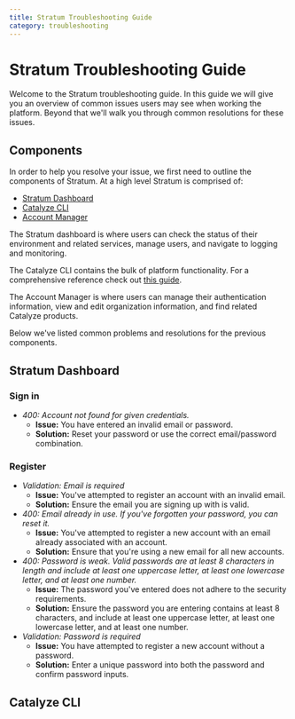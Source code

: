 ```yaml
---
title: Stratum Troubleshooting Guide
category: troubleshooting
---
```


# Stratum Troubleshooting Guide

Welcome to the Stratum troubleshooting guide. In this guide we will give you an overview of common issues users may see when working the platform. Beyond that we'll walk you through common resolutions for these issues.

## Components

In order to help you resolve your issue, we first need to outline the components of Stratum. At a high level Stratum is comprised of:

- [Stratum Dashboard](//product.catalyze.io/stratum)
- [Catalyze CLI](//github.com/catalyzeio/cli)
- [Account Manager](//product.catalyze.io)

The Stratum dashboard is where users can check the status of their environment and related services, manage users, and navigate to logging and monitoring.

The Catalyze CLI contains the bulk of platform functionality. For a comprehensive reference check out [this guide](//resources.catalyze.io/paas/paas-cli-reference/).

The Account Manager is where users can manage their authentication information, view and edit organization information, and find related Catalyze products.

Below we've listed common problems and resolutions for the previous components.

## Stratum Dashboard

### Sign in
- *400: Account not found for given credentials.*
     - **Issue:** You have entered an invalid email or password.
     - **Solution:** Reset your password or use the correct email/password combination.

### Register
- *Validation: Email is required*
    - **Issue:** You've attempted to register an account with an invalid email.
    - **Solution:** Ensure the email you are signing up with is valid.
- *400: Email already in use. If you've forgotten your password, you can reset it.*
    - **Issue:** You've attempted to register a new account with an email already associated with an account.
    - **Solution:** Ensure that you're using a new email for all new accounts.
- *400: Password is weak. Valid passwords are at least 8 characters in length and include at least one uppercase letter, at least one lowercase letter, and at least one number.*
    - **Issue:** The password you've entered does not adhere to the security requirements.
    - **Solution:** Ensure the password you are entering contains at least 8 characters, and include at least one uppercase letter, at least one lowercase letter, and at least one number.
- *Validation: Password is required*
    - **Issue:** You have attempted to register a new account without a password.
    - **Solution:** Enter a unique password into both the password and confirm password inputs.

## Catalyze CLI

